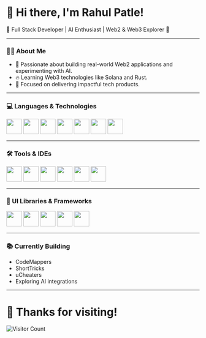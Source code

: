# 👋 Hi there, I'm Rahul Patle!

🚀 Full Stack Developer | AI Enthusiast | Web2 & Web3 Explorer 🚀

---

### 🧑‍💻 About Me
- 🌟 Passionate about building real-world Web2 applications and experimenting with AI.
- 🔥 Learning Web3 technologies like Solana and Rust.
- 🎯 Focused on delivering impactful tech products.

---

### 💻 Languages & Technologies

<p align="left">
  <img src="https://cdn.jsdelivr.net/gh/devicons/devicon/icons/javascript/javascript-original.svg" width="40" height="40"/>
  <img src="https://cdn.jsdelivr.net/gh/devicons/devicon/icons/typescript/typescript-original.svg" width="40" height="40"/>
  <img src="https://cdn.jsdelivr.net/gh/devicons/devicon/icons/python/python-original.svg" width="40" height="40"/>
  <img src="https://cdn.jsdelivr.net/gh/devicons/devicon/icons/c/c-original.svg" width="40" height="40"/>
  <img src="https://cdn.jsdelivr.net/gh/devicons/devicon/icons/cplusplus/cplusplus-original.svg" width="40" height="40"/>
  <img src="https://cdn.jsdelivr.net/gh/devicons/devicon/icons/php/php-original.svg" width="40" height="40"/>
  <img src="https://upload.wikimedia.org/wikipedia/commons/5/5f/Rust_programming_language_black_logo.svg" width="40" height="40"/>
</p>

---

### 🛠️ Tools & IDEs

<p align="left">
  <img src="https://cdn.jsdelivr.net/gh/devicons/devicon/icons/vscode/vscode-original.svg" width="40" height="40"/>
  <img src="https://upload.wikimedia.org/wikipedia/commons/3/3d/Ubuntu_logo_2018.svg" width="40" height="40"/>
  <img src="https://cdn.jsdelivr.net/gh/devicons/devicon/icons/docker/docker-original.svg" width="40" height="40"/>
  <img src="https://cdn.jsdelivr.net/gh/devicons/devicon/icons/github/github-original.svg" width="40" height="40"/>
  <img src="https://img.icons8.com/fluency/48/000000/postman-api.png" width="40" height="40"/>
  <img src="https://upload.wikimedia.org/wikipedia/commons/9/9e/Neovim-mark.svg" width="40" height="40"/>
</p>

---

### 🎨 UI Libraries & Frameworks

<p align="left">
  <img src="https://cdn.jsdelivr.net/gh/devicons/devicon/icons/react/react-original.svg" width="40" height="40"/>
  <img src="https://cdn.jsdelivr.net/gh/devicons/devicon/icons/nextjs/nextjs-original.svg" width="40" height="40"/>
  <img src="https://cdn.jsdelivr.net/gh/devicons/devicon/icons/bootstrap/bootstrap-original.svg" width="40" height="40"/>
  <img src="https://cdn.jsdelivr.net/gh/devicons/devicon/icons/tailwindcss/tailwindcss-plain.svg" width="40" height="40"/>
  <img src="https://upload.wikimedia.org/wikipedia/commons/6/67/React_Router_Logo_1.svg" width="40" height="40"/>
</p>

---

### 📚 Currently Building
- CodeMappers
- ShortTricks
- uCheaters
- Exploring AI integrations

---

# 🙏 Thanks for visiting!

![Visitor Count](https://komarev.com/ghpvc/?username=rahulpatle-sol&color=blue)
